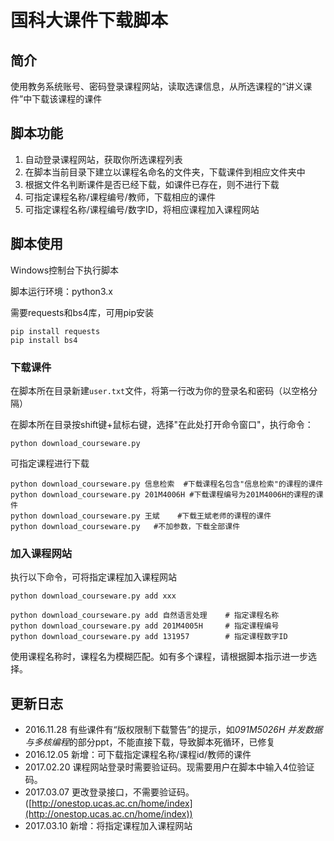 # 国科大课件下载脚本
## 简介
使用教务系统账号、密码登录课程网站，读取选课信息，从所选课程的“讲义课件”中下载该课程的课件

## 脚本功能
1. 自动登录课程网站，获取你所选课程列表
2. 在脚本当前目录下建立以课程名命名的文件夹，下载课件到相应文件夹中
3. 根据文件名判断课件是否已经下载，如课件已存在，则不进行下载
4. 可指定课程名称/课程编号/教师，下载相应的课件
5. 可指定课程名称/课程编号/数字ID，将相应课程加入课程网站

## 脚本使用
Windows控制台下执行脚本

脚本运行环境：python3.x

需要requests和bs4库，可用pip安装
```
pip install requests
pip install bs4
```

### 下载课件

在脚本所在目录新建`user.txt`文件，将第一行改为你的登录名和密码（以空格分隔）

在脚本所在目录按shift键+鼠标右键，选择"在此处打开命令窗口"，执行命令：
```
python download_courseware.py
```

可指定课程进行下载
```
python download_courseware.py 信息检索  #下载课程名包含"信息检索"的课程的课件
python download_courseware.py 201M4006H #下载课程编号为201M4006H的课程的课件
python download_courseware.py 王斌    #下载王斌老师的课程的课件
python download_courseware.py   #不加参数，下载全部课件
```

### 加入课程网站

执行以下命令，可将指定课程加入课程网站

```
python download_courseware.py add xxx
```

```
python download_courseware.py add 自然语言处理    # 指定课程名称
python download_courseware.py add 201M4005H     # 指定课程编号
python download_courseware.py add 131957        # 指定课程数字ID
```

使用课程名称时，课程名为模糊匹配。如有多个课程，请根据脚本指示进一步选择。

## 更新日志
- 2016.11.28 有些课件有“版权限制下载警告”的提示，如*091M5026H 并发数据与多核编程*的部分ppt，不能直接下载，导致脚本死循环，已修复
- 2016.12.05 新增：可下载指定课程名称/课程id/教师的课件
- 2017.02.20 课程网站登录时需要验证码。现需要用户在脚本中输入4位验证码。
- 2017.03.07 更改登录接口，不需要验证码。([http://onestop.ucas.ac.cn/home/index](http://onestop.ucas.ac.cn/home/index))
- 2017.03.10 新增：将指定课程加入课程网站 